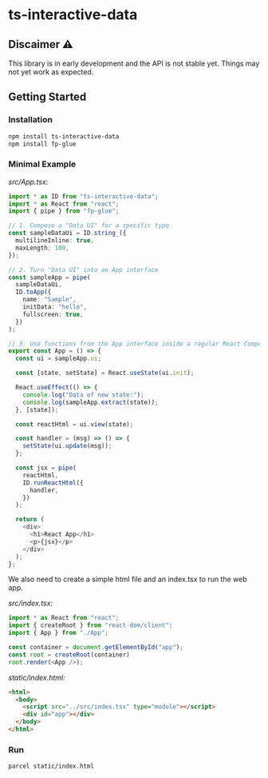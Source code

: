 # ts-interactive-data

## Discaimer ⚠

This library is in early development and the API is not stable yet. Things may not yet work as expected.

## Getting Started

### Installation

```bash
npm install ts-interactive-data
npm install fp-glue
```

### Minimal Example

_src/App.tsx_:

<!-- START demoApp -->
```ts
import * as ID from "ts-interactive-data";
import * as React from "react";
import { pipe } from "fp-glue";

// 1. Compose a "Data UI" for a specific type
const sampleDataUi = ID.string_({
  multilineInline: true,
  maxLength: 100,
});

// 2. Turn "Data UI" into an App interface
const sampleApp = pipe(
  sampleDataUi,
  ID.toApp({
    name: "Sample",
    initData: "hello",
    fullscreen: true,
  })
);

// 3. Use functions from the App interface inside a regular React Component
export const App = () => {
  const ui = sampleApp.ui;

  const [state, setState] = React.useState(ui.init);

  React.useEffect(() => {
    console.log("Data of new state:");
    console.log(sampleApp.extract(state));
  }, [state]);

  const reactHtml = ui.view(state);

  const handler = (msg) => () => {
    setState(ui.update(msg));
  };

  const jsx = pipe(
    reactHtml,
    ID.runReactHtml({
      handler,
    })
  );

  return (
    <div>
      <h1>React App</h1>
      <p>{jsx}</p>
    </div>
  );
};
```
<!-- END demoApp -->

We also need to create a simple html file and an index.tsx to run the web app.

_src/index.tsx:_

<!-- START demoIndex -->
```ts
import * as React from "react";
import { createRoot } from "react-dom/client";
import { App } from "./App";

const container = document.getElementById("app");
const root = createRoot(container)
root.render(<App />);
```
<!-- END demoIndex -->

_static/index.html:_

<!-- START demoHtml -->
```html
<html>
  <body>
    <script src="../src/index.tsx" type="module"></script>
    <div id="app"></div>
  </body>
</html>
```
<!-- END demoHtml -->

### Run

```bash
parcel static/index.html
```
